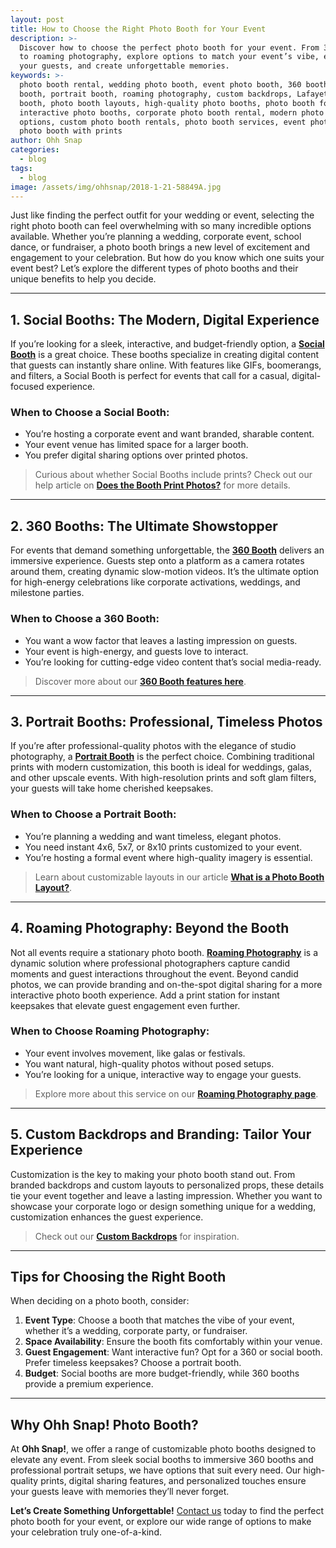 ```yaml
---
layout: post
title: How to Choose the Right Photo Booth for Your Event
description: >-
  Discover how to choose the perfect photo booth for your event. From 360 booths
  to roaming photography, explore options to match your event’s vibe, engage
  your guests, and create unforgettable memories.
keywords: >-
  photo booth rental, wedding photo booth, event photo booth, 360 booth, social
  booth, portrait booth, roaming photography, custom backdrops, Lafayette photo
  booth, photo booth layouts, high-quality photo booths, photo booth for events,
  interactive photo booths, corporate photo booth rental, modern photo booth
  options, custom photo booth rentals, photo booth services, event photography,
  photo booth with prints
author: Ohh Snap
categories:
  - blog
tags:
  - blog
image: /assets/img/ohhsnap/2018-1-21-58849A.jpg
---
```

Just like finding the perfect outfit for your wedding or event, selecting the right photo booth can feel overwhelming with so many incredible options available. Whether you’re planning a wedding, corporate event, school dance, or fundraiser, a photo booth brings a new level of excitement and engagement to your celebration. But how do you know which one suits your event best? Let’s explore the different types of photo booths and their unique benefits to help you decide.

---

## **1. Social Booths: The Modern, Digital Experience**

If you’re looking for a sleek, interactive, and budget-friendly option, a [**Social Booth**](/digital-social-booth) is a great choice. These booths specialize in creating digital content that guests can instantly share online. With features like GIFs, boomerangs, and filters, a Social Booth is perfect for events that call for a casual, digital-focused experience.

### **When to Choose a Social Booth:**
- You’re hosting a corporate event and want branded, sharable content.
- Your event venue has limited space for a larger booth.
- You prefer digital sharing options over printed photos.

> Curious about whether Social Booths include prints? Check out our help article on [**Does the Booth Print Photos?**](https://ohhsnapbooth.com/does-the-booth-print/) for more details.

---

## **2. 360 Booths: The Ultimate Showstopper**

For events that demand something unforgettable, the [**360 Booth**](/{{site.location}}-360-booth-rental) delivers an immersive experience. Guests step onto a platform as a camera rotates around them, creating dynamic slow-motion videos. It’s the ultimate option for high-energy celebrations like corporate activations, weddings, and milestone parties.

### **When to Choose a 360 Booth:**
- You want a wow factor that leaves a lasting impression on guests.
- Your event is high-energy, and guests love to interact.
- You’re looking for cutting-edge video content that’s social media-ready.

> Discover more about our [**360 Booth features here**](https://ohhsnapbooth.com/360-video-booth).

---

## **3. Portrait Booths: Professional, Timeless Photos**

If you’re after professional-quality photos with the elegance of studio photography, a [**Portrait Booth**](/{{site.location}}-photo-booth-rental) is the perfect choice. Combining traditional prints with modern customization, this booth is ideal for weddings, galas, and other upscale events. With high-resolution prints and soft glam filters, your guests will take home cherished keepsakes.

### **When to Choose a Portrait Booth:**
- You’re planning a wedding and want timeless, elegant photos.
- You need instant 4x6, 5x7, or 8x10 prints customized to your event.
- You’re hosting a formal event where high-quality imagery is essential.

> Learn about customizable layouts in our article [**What is a Photo Booth Layout?**](https://ohhsnapbooth.com/photo-booth-layout/).

---

## **4. Roaming Photography: Beyond the Booth**

Not all events require a stationary photo booth. [**Roaming Photography**](/roaming-event-photographer) is a dynamic solution where professional photographers capture candid moments and guest interactions throughout the event. Beyond candid photos, we can provide branding and on-the-spot digital sharing for a more interactive photo booth experience. Add a print station for instant keepsakes that elevate guest engagement even further.

### **When to Choose Roaming Photography:**
- Your event involves movement, like galas or festivals.
- You want natural, high-quality photos without posed setups.
- You’re looking for a unique, interactive way to engage your guests.

> Explore more about this service on our [**Roaming Photography page**](https://ohhsnapbooth.com/roaming-photography).

---

## **5. Custom Backdrops and Branding: Tailor Your Experience**

Customization is the key to making your photo booth stand out. From branded backdrops and custom layouts to personalized props, these details tie your event together and leave a lasting impression. Whether you want to showcase your corporate logo or design something unique for a wedding, customization enhances the guest experience.

> Check out our [**Custom Backdrops**](https://ohhsnapbooth.com/{{site.location}}-backdrop-rentals) for inspiration.

---

## **Tips for Choosing the Right Booth**

When deciding on a photo booth, consider:
1. **Event Type**: Choose a booth that matches the vibe of your event, whether it’s a wedding, corporate party, or fundraiser.
2. **Space Availability**: Ensure the booth fits comfortably within your venue.
3. **Guest Engagement**: Want interactive fun? Opt for a 360 or social booth. Prefer timeless keepsakes? Choose a portrait booth.
4. **Budget**: Social booths are more budget-friendly, while 360 booths provide a premium experience.

---

## **Why Ohh Snap! Photo Booth?**

At **Ohh Snap!**, we offer a range of customizable photo booths designed to elevate any event. From sleek social booths to immersive 360 booths and professional portrait setups, we have options that suit every need. Our high-quality prints, digital sharing features, and personalized touches ensure your guests leave with memories they’ll never forget.

**Let’s Create Something Unforgettable!**
[Contact us](/contact-ohh-snap-photobooth) today to find the perfect photo booth for your event, or explore our wide range of options to make your celebration truly one-of-a-kind.
```
